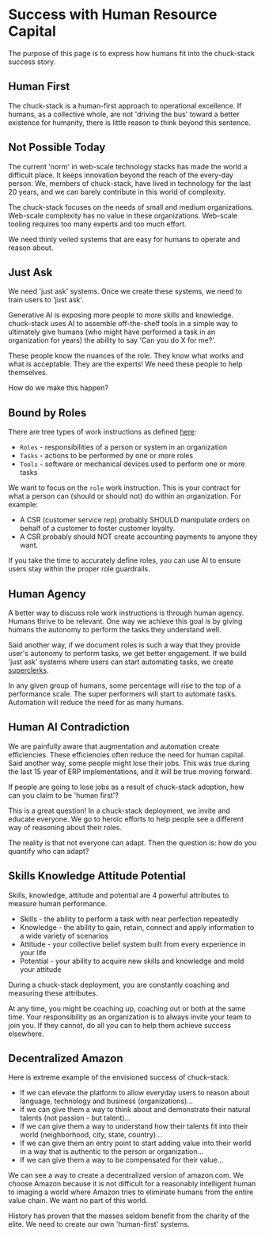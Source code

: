 # Success with Human Resource Capital

The purpose of this page is to express how humans fit into the chuck-stack success story.

## Human First

The chuck-stack is a human-first approach to operational excellence. If humans, as a collective whole, are not 'driving the bus' toward a better existence for humanity, there is little reason to think beyond this sentence.

## Not Possible Today

The current 'norm' in web-scale technology stacks has made the world a difficult place. It keeps innovation beyond the reach of the every-day person. We, members of chuck-stack, have lived in technology for the last 20 years, and we can barely contribute in this world of complexity.

The chuck-stack focuses on the needs of small and medium organizations. Web-scale complexity has no value in these organizations. Web-scale tooling requires too many experts and too much effort.

We need thinly veiled systems that are easy for humans to operate and reason about.

## Just Ask

We need 'just ask' systems. Once we create these systems, we need to train users to 'just ask'.

Generative AI is exposing more people to more skills and knowledge. chuck-stack uses AI to assemble off-the-shelf tools in a simple way to ultimately give humans (who might have performed a task in an organization for years) the ability to say 'Can you do X for me?'.

These people know the nuances of the role. They know what works and what is acceptable. They are the experts! We need these people to help themselves.

How do we make this happen?

## Bound by Roles

There are tree types of work instructions as defined [here](./best-practices-operation-say.md):

- `Roles` - responsibilities of a person or system in an organization
- `Tasks` - actions to be performed by one or more roles
- `Tools` - software or mechanical devices used to perform one or more tasks

We want to focus on the `role` work instruction. This is your contract for what a person can (should or should not) do within an organization. For example: 

- A CSR (customer service rep) probably SHOULD manipulate orders on behalf of a customer to foster customer loyalty.
- A CSR probably should NOT create accounting payments to anyone they want.

If you take the time to accurately define roles, you can use AI to ensure users stay within the proper role guardrails.

## Human Agency

A better way to discuss role work instructions is through human agency. Humans thrive to be relevant. One way we achieve this goal is by giving humans the autonomy to perform the tasks they understand well.

Said another way, if we document roles is such a way that they provide user's autonomy to perform tasks, we get better engagement. If we build 'just ask' systems where users can start automating tasks, we create [superclerks](./terminology.md#superclerk).

In any given group of humans, some percentage will rise to the top of a performance scale. The super performers will start to automate tasks. Automation will reduce the need for as many humans.

## Human AI Contradiction

We are painfully aware that augmentation and automation create efficiencies. These efficiencies often reduce the need for human capital. Said another way, some people might lose their jobs. This was true during the last 15 year of ERP implementations, and it will be true moving forward.

If people are going to lose jobs as a result of chuck-stack adoption, how can you claim to be 'human first'?

This is a great question! In a chuck-stack deployment, we invite and educate everyone. We go to heroic efforts to help people see a different way of reasoning about their roles.

The reality is that not everyone can adapt. Then the question is: how do you quantify who can adapt?

## Skills Knowledge Attitude Potential

Skills, knowledge, attitude and potential are 4 powerful attributes to measure human performance.

- Skills - the ability to perform a task with near perfection repeatedly
- Knowledge - the ability to gain, retain, connect and apply information to a wide variety of scenarios
- Attitude - your collective belief system built from every experience in your life
- Potential - your ability to acquire new skills and knowledge and mold your attitude

During a chuck-stack deployment, you are constantly coaching and measuring these attributes. 

At any time, you might be coaching up, coaching out or both at the same time. Your responsibility as an organization is to always invite your team to join you. If they cannot, do all you can to help them achieve success elsewhere.

## Decentralized Amazon

Here is extreme example of the envisioned success of chuck-stack.

- If we can elevate the platform to allow everyday users to reason about language, technology and business (organizations)...
- If we can give them a way to think about and demonstrate their natural talents (not passion - but talent)...
- If we can give them a way to understand how their talents fit into their world (neighborhood, city, state, country)...
- If we can give them an entry point to start adding value into their world in a way that is authentic to the person or organization...
- If we can give them a way to be compensated for their value...

We can see a way to create a decentralized version of amazon.com. We choose Amazon because it is not difficult for a reasonably intelligent human to imaging a world where Amazon tries to eliminate humans from the entire value chain. We want no part of this world.

History has proven that the masses seldom benefit from the charity of the elite. We need to create our own 'human-first' systems.
